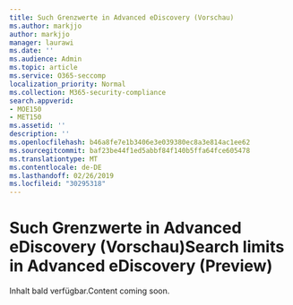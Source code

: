 ```yaml
---
title: Such Grenzwerte in Advanced eDiscovery (Vorschau)
ms.author: markjjo
author: markjjo
manager: laurawi
ms.date: ''
ms.audience: Admin
ms.topic: article
ms.service: O365-seccomp
localization_priority: Normal
ms.collection: M365-security-compliance
search.appverid:
- MOE150
- MET150
ms.assetid: ''
description: ''
ms.openlocfilehash: b46a8fe7e1b3406e3e039380ec8a3e814ac1ee62
ms.sourcegitcommit: baf23be44f1ed5abbf84f140b5ffa64fce605478
ms.translationtype: MT
ms.contentlocale: de-DE
ms.lasthandoff: 02/26/2019
ms.locfileid: "30295318"
---
```

# <a name="search-limits-in-advanced-ediscovery-preview"></a><span data-ttu-id="456cc-102">Such Grenzwerte in Advanced eDiscovery (Vorschau)</span><span class="sxs-lookup"><span data-stu-id="456cc-102">Search limits in Advanced eDiscovery (Preview)</span></span>

<span data-ttu-id="456cc-103">Inhalt bald verfügbar.</span><span class="sxs-lookup"><span data-stu-id="456cc-103">Content coming soon.</span></span>
